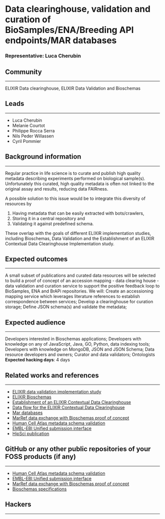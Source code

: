 # Data clearinghouse, validation and curation of BioSamples/ENA/Breeding API endpoints/MAR databases

### Representative: Luca Cherubin

## Community
---

ELIXIR Data clearinghouse, ELIXIR Data Validation and Bioschemas

## Leads
---
- Luca Cherubin
- Melanie Courtot
- Philippe Rocca Serra
- Nils Peder Willassen
- Cyril Pommier 

## Background information
---
Regular practice in life science is to curate and publish high quality metadata describing experiments performed on biological sample(s).
Unfortunately this curated, high quality metadata is often not linked to the original assay and results, reducing data FAIRness.

A possible solution to this issue would be to integrate this diversity of resources by
1. Having metadata that can be easily extracted with bots/crawlers, 
2. Storing it in a central repository and
3. Validating it against predefined schema. 

These overlap with the goals of different ELIXIR implementation studies, including Bioschemas, Data Validation and the Establishment of an ELIXIR Contextual Data Clearinghouse Implementation study.

## Expected outcomes
---

A small subset of publications and curated data resources will be selected to build a proof of concept of an accession mapping - data clearing house - data validation and curation service to support the positive feedback loop to BioSamples, ENA and BrAPi repositories. 
We will:
Create an accessioning mapping service which leverages literature references to establish correspondence between services; Develop a clearinghouse for curation storage; Define JSON schema(s) and validate the metadata;

## Expected audience
---

Developers interested in Bioschemas applications;
Developers with knowledge on any of JavaScript, Java, GO, Python, data indexing tools;
Developers with knowledge on MongoDB, JSON and JSON Schema;
Data resource developers and owners;
Curator and data validators;
Ontologists
**Expected hacking days**: 4 days

## Related works and references
---

- [ELIXIR data validation implementation study](https://www.elixir-europe.org/about-us/implementation-studies/data-validation-2018)
- [ELIXIR Bioschemas](http://bioschemas.org/)
- [Establishment of an ELIXIR Contextual Data Clearinghouse](https://www.elixir-europe.org/news/new-portfolio-implementation-studies-selected-data-platform)
- [Data flow for the ELIXIR Contextual Data Clearinghouse](https://docs.google.com/drawings/d/1olEoapldmrJDfTRomHeCFdpxhJknJ7GFJO-WEMYzp5Y/edit)
- [Mar databases](https://mmp.sfb.uit.no/databases/)
- [MarRef data exchange with Bioschemas proof of concept](https://github.com/EBIBioSamples/bioschemas_marref_demo)
- [Human Cell Atlas metadata schema validation](https://github.com/HumanCellAtlas/ingest-validator)
- [EMBL-EBI Unified submission interface](https://github.com/EMBL-EBI-SUBS/json-schema-validator)
- [HipSci publication](https://www.ebi.ac.uk/biostudies/studies/S-BSST16) 

## GitHub or any other public repositories of your FOSS products (if any)
---

- [Human Cell Atlas metadata schema validation](https://github.com/HumanCellAtlas/ingest-validator)
- [EMBL-EBI Unified submission interface](https://github.com/EMBL-EBI-SUBS/json-schema-validator)
- [MarRef data exchange with Bioschemas proof of concept](https://github.com/EBIBioSamples/bioschemas_marref_demo)
- [Bioschemas specifications](https://github.com/BioSchemas/specifications)

## Hackers
---

